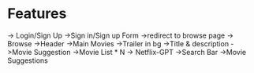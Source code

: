 # Features
-> Login/Sign Up
    ->Sign in/Sign up Form
    ->redirect to browse page
-> Browse
    ->Header
    ->Main Movies
        ->Trailer in bg
        ->Title & description
        ->Movie Suggestion
            ->Movie List * N
-> Netflix-GPT
    ->Search Bar
    ->Movie Suggestions